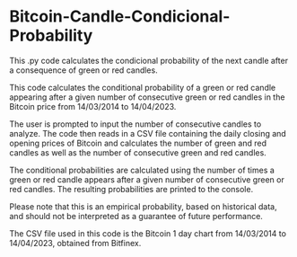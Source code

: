 # Bitcoin-Candle-Condicional-Probability
This .py code calculates the condicional probability of the next candle after a consequence of green or red candles. 


This code calculates the conditional probability of a green or red candle appearing after a given number of consecutive green or red candles in the Bitcoin price from 14/03/2014 to 14/04/2023.

The user is prompted to input the number of consecutive candles to analyze. The code then reads in a CSV file containing the daily closing and opening prices of Bitcoin and calculates the number of green and red candles as well as the number of consecutive green and red candles.

The conditional probabilities are calculated using the number of times a green or red candle appears after a given number of consecutive green or red candles. The resulting probabilities are printed to the console.

Please note that this is an empirical probability, based on historical data, and should not be interpreted as a guarantee of future performance.

The CSV file used in this code is the Bitcoin 1 day chart from 14/03/2014 to 14/04/2023, obtained from Bitfinex.
